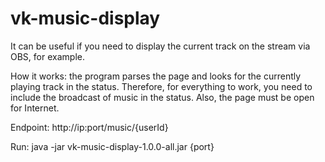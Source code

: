 # vk-music-display

It can be useful if you need to display the current track on the stream via OBS, for example.

How it works: the program parses the page and looks for the currently playing track in the status. 
Therefore, for everything to work, you need to include the broadcast of music in the status.
Also, the page must be open for Internet.

Endpoint: http://ip:port/music/{userId}

Run: java -jar vk-music-display-1.0.0-all.jar {port}
